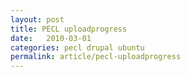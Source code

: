 ```yaml
---
layout: post
title: PECL uploadprogress
date:   2010-03-01
categories: pecl drupal ubuntu
permalink: article/pecl-uploadprogress
---
```

